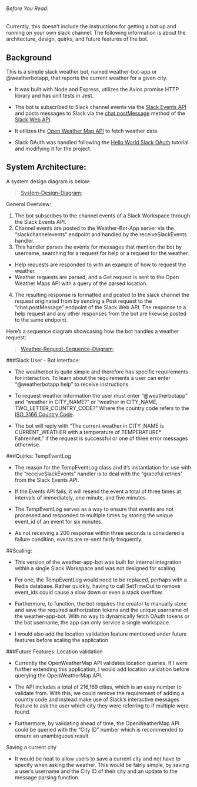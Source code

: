 ###### Before You Read:
Currently, this doesn’t include the instructions for getting a bot up and running on your own slack channel. The following information is about the architecture, design, quirks, and future features of the bot. 

## Background
This is a simple slack weather bot, named weather-bot-app or @weatherbotapp, that reports the current weather for a given city.

- It was built with Node and Express, utilizes the Axios promise HTTP library and has unit tests in Jest. 

- The bot is subscribed to Slack channel events via the [Slack Events API](https://api.slack.com/events-api) and posts messages to Slack via the [chat.postMessage](https://api.slack.com/methods/chat.postMessage) method of the [Slack Web API](https://api.slack.com/web).

- It utilizes the [Open Weather Map API](https://openweathermap.org/current) to fetch weather data.

- Slack OAuth was handled following the [Hello World Slack OAuth](https://api.slack.com/tutorials/app-creation-and-oauth) tutorial and modifying it for the project. 

## System Architecture: 

A system design diagram is below:
> [System-Design-Diagram](/diagrams/Weather-Bot-App-System-Design-Diagram.png?raw=true "System-Design-Diagram");

General Overview:

1. The bot subscribes to the channel events of a Slack Workspace through the Slack Events API.
2. Channel events are posted to the Weather-Bot-App server via the “slackchannelevents” endpoint and handled by the receiveSlackEvents handler.
3. This handler parses the events for messages that mention the bot by username, searching for a request for help or a request for the weather. 
  - Help requests are responded to with an example of how to request the weather. 
  - Weather requests are parsed, and a Get request is sent to the Open Weather Maps API with a query of the parsed location.

4. The resulting response is formatted and posted to the slack channel the request originated from by sending a Post request to the “chat.postMessage” endpoint of the Slack Web API. The response to a help request and any other responses from the bot are likewise posted to the same endpoint. 

Here’s a sequence diagram showcasing how the bot handles a weather request:
> [Weather-Request-Sequence-Diagram](/diagrams/Weather-Request-Sequence-Diagram.png?raw=true "Weather-Request-Sequence-Diagram");


###Slack User - Bot interface:

- The weatherbot is quite simple and therefore has specific requirements for interaction. To learn about the requirements a user can enter “@weatherbotapp help” to receive instructions.

- To request weather information the user must enter “@weatherbotapp” and “weather in CITY_NAME?” or “weather in CITY_NAME, TWO_LETTER_COUNTRY_CODE?” Where the country code refers to the [ISO_3166 Country Code](https://en.wikipedia.org/wiki/ISO_3166-2).

- The bot will reply with “The current weather in CITY_NAME is CURRENT_WEATHER with a temperature of TEMPERATURE° Fahrenheit.” if the request is successful or one of three error messages otherwise. 

###Quirks:
TempEventLog

- The reason for the TempEventLog class and it’s instantiation for use with the “receiveSlackEvents” handler is to deal with the “graceful retries” from the Slack Events API. 

- If the Events API fails, it will resend the event a total of three times at intervals of immediately, one minute, and five minutes. 

- The TempEventLog serves as a way to ensure that events are not processed and responded to multiple times by storing the unique event_id of an event for six minutes.

- As not receiving a 200 response within three seconds is considered a failure condition, events are re-sent fairly frequently. 


##Scaling:

- This version of the weather-app-bot was built for internal integration within a single Slack Workspace and was not designed for scaling.

- For one, the TempEventLog would need to be replaced, perhaps with a Redis database. Rather quickly, having to call SetTimeOut to remove event_ids could cause a slow down or even a stack overflow.

- Furthermore, to function, the bot requires the creator to manually store and save the required authorization tokens and the unique username of the weather-app-bot. With no way to dynamically fetch OAuth tokens or the bot username, the app can only service a single workspace.

- I would also add the location validation feature mentioned under future features before scaling the application.

###Future Features:
Location validation

- Currently the OpenWeatherMap API validates location queries. If I were further extending this application, I would add location validation before querying the OpenWeatherMap API.

- The API includes a total of 216,169 cities, which is an easy number to validate from. With this, we could remove the requirement of adding a country code and instead make use of Slack’s interactive messages feature to ask the user which city they were referring to if multiple were found.

- Furthermore, by validating ahead of time, the OpenWeatherMap API could be queried with the “City ID” number which is recommended to ensure an unambiguous result. 


Saving a current city

- It would be neat to allow users to save a current city and not have to specify when asking the weather. This would be fairly simple, by saving a user’s username and the City ID of their city and an update to the message parsing function. 


